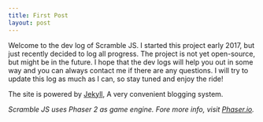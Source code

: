 ```yaml
---
title: First Post
layout: post
---
```


Welcome to the dev log of Scramble JS. I started this project early 2017, but just recently decided to log all progress. The project is not yet open-source, but might be in the future. I hope that the dev logs will help you out in some way and you can always contact me if there are any questions.  I will try to update this log as much as I can, so stay tuned and enjoy the ride!

The site is powered by [Jekyll](https://jekyllrb.com/), A very convenient blogging system.
 
*Scramble JS uses Phaser 2 as game engine. Fore more info, visit [Phaser.io](http://www.phaser.io).*